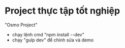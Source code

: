 # Project thực tập tốt nghiệp
"Osmo Project"
- chạy lệnh cmd "npm install --dev"
- chạy "gulp dev" để chỉnh sửa và demo
